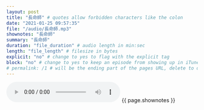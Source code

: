 ```yaml
---
layout: post
title: "長命師" # quotes allow forbidden characters like the colon
date: "2021-01-25 09:57:35"
file: "/audio/長命師.mp3"
shownotes: "長命師"
summary: "長命師"
duration: "file_duration" # audio length in min:sec
length: "file_length" # filesize in bytes
explicit: "no" # change to yes to flag with the explicit tag
block: "no" # change to yes to keep an episode from showing up in iTunes
# permalink: /1 # will be the ending part of the pages URL, delete to default to the title
---
```


<audio controls>
<source src="{{site.url}}{{site.baseurl}}{{ page.file }}" type="audio/x-mp3">
Your browser does not support the audio element.
</audio>
{{ page.shownotes }}
